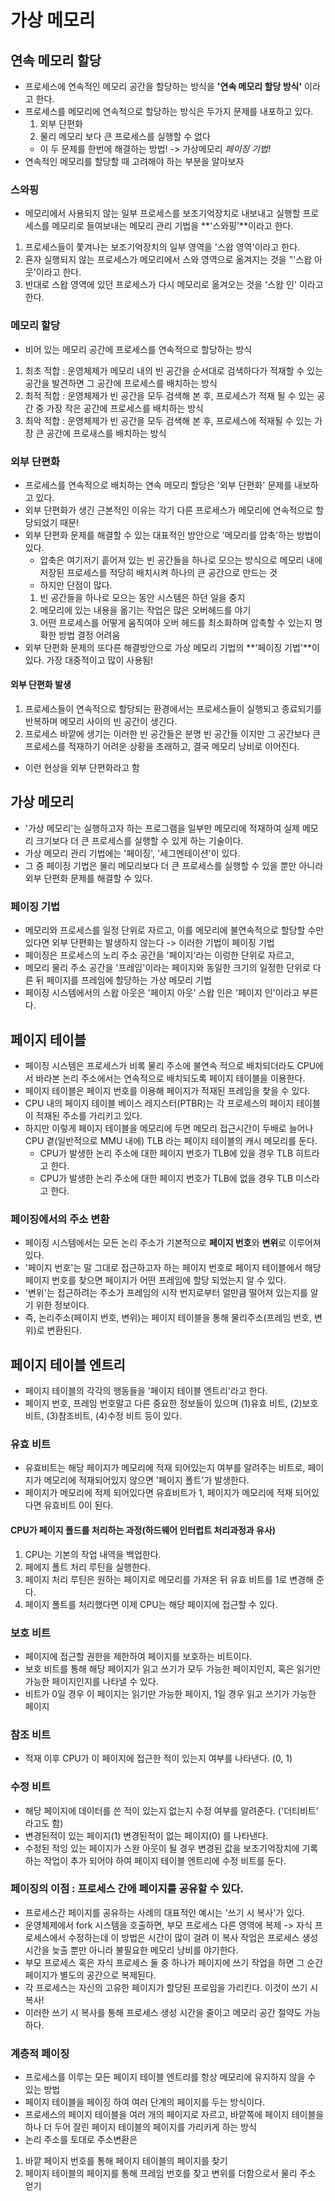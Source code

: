 # 가상 메모리

## 연속 메모리 할당
- 프로세스에 연속적인 메모리 공간을 할당하는 방식을 **'연속 메모리 할당 방식'** 이라고 한다.
- 프로세스를 메모리에 연속적으로 할당하는 방식은 두가지 문제를 내포하고 있다.
    1. 외부 단편화
    2. 물리 메모리 보다 큰 프로세스를 실행할 수 없다
    - 이 두 문제를 한번에 해결하는 방법! -> 가상메모리 *페이징 기법!*
- 연속적인 메모리를 할당할 때 고려해야 하는 부분을 알아보자

### 스와핑
- 메모리에서 사용되지 않는 일부 프로세스를 보조기억장치로 내보내고 실행할 프로세스를 메모리로 들여보내는 메모리 관리 기법을 **'스와핑'**이라고 한다.
1. 프로세스들이 쫓겨나는 보조기억장치의 일부 영역을 '스왑 영역'이라고 한다.
2. 횬자 실행되지 않는 프로세스가 메모리에서 스와 영역으로 옮겨지는 것을 "'스왑 아웃'이라고 한다.
3. 반대로 스왑 영역에 있던 프로세스가 다시 메모리로 옮겨오는 것을 '스왑 인' 이라고 한다.

### 메모리 할당
- 비어 있는 메모리 공간에 프로세스를 연속적으로 할당하는 방식
1. 최초 적합 : 운영체제가 메모리 내의 빈 공간을 순서대로 검색하다가 적재할 수 있는 공간을 발견하면 그 공간에 프로세스를 배치하는 방식
2. 최적 적합 : 운영체제가 빈 공간을 모두 검색해 본 후, 프로세스가 적재 될 수 있는 공간 중 가장 작은 공간에 프로세스를 배치하는 방식
3. 최악 적합 : 운영체제가 빈 공간을 모두 검색해 본 후, 프로세스에 적재될 수 있는 가장 큰 공간에 프로새스를 배치하는 방식

### 외부 단편화
- 프로세스를 연속적으로 배치하는 연속 메모리 할당은 '외부 단편화' 문제를 내보하고 있다.
- 외부 단편화가 생긴 근본적인 이유는 각기 다른 프로세스가 메모리에 연속적으로 할당되었기 때문!
- 외부 단편화 문제를 해결할 수 있는 대표적인 방안으로 '메모리를 압축'하는 방법이 있다.
    - 압축은 여기저기 흩어져 있는 빈 공간들을 하나로 모으는 방식으로 메모리 내에 저장된 프로세스를 적당히 배치시켜 하나의 큰 공간으로 만드는 것
    - 하지만 단점이 많다.
    1. 빈 공간들을 하나로 모으는 동안 시스템은 하던 일을 중지
    2. 메모리에 있는 내용을 옮기는 작업은 많은 오버헤드를 야기
    3. 어떤 프로세스를 어떻게 움직여야 오버 헤드를 최소화하며 압축할 수 있는지 명확한 방법 결정 어려움
- 외부 단편화 문제의 또다른 해결방안으로 가상 메모리 기법의 **'페이징 기법'**이 있다. 가장 대중적이고 많이 사용됨!

#### 외부 단편화 발생
1. 프로세스들이 연속적으로 할당되는 환경에서는 프로세스들이 실행되고 종료되기를 반복하며 메모리 사이의 빈 공간이 생긴다.
2. 프로세스 바깥에 생기는 이러한 빈 공간들은 분명 빈 공간들 이지만 그 공간보다 큰 프로세스를 적재하기 어려운 상황을 초래하고, 결국 메모리 낭비로 이어진다.
- 이런 현상을 외부 단편화라고 함

## 가상 메모리
- '가상 메모리'는 실행하고자 하는 프로그램을 일부만 메모리에 적재하여 실제 메모리 크기보다 더 큰 프로세스를 실행할 수 있게 하는 기술이다.
- 가상 메모리 관리 기법에는 '페이징', '세그멘테이션'이 있다.
- 그 중 페이징 기법은 물리 메모리보다 더 큰 프로세스를 실행할 수 있을 뿐만 아니라 외부 단편화 문제를 해결할 수 있다.

### 페이징 기법
- 메모리와 프로세스를 일정 단위로 자르고, 이를 메모리에 불연속적으로 할당할 수만 있다면 외부 단편화는 발생하지 않는다 -> 이러한 기법이 페이징 기법
- 페이징은 프로세스의 노리 주소 공간을 '페이지'라는 이렁한 단위로 자르고,
- 메모리 물리 주소 공간을 '프레임'이라는 페이지와 동일한 크기의 일정한 단위로 다른 뒤 페이지를 프레임에 할당하는 가상 메모리 기법
- 페이징 시스템에서의 스왑 아웃은 '페이지 아웃' 스왑 인은 '페이지 인'이라고 부른다.

## 페이지 테이블
- 페이징 시스템은 프로세스가 비록 물리 주소에 불연속 적으로 배치되더라도 CPU에서 바라본 논리 주소에서는 연속적으로 배치되도록 페이지 테이블을 이용한다.
- 페이지 테이블은 페이지 번호를 이용해 페이지가 적재된 프레임을 찾을 수 있다.
- CPU 내의 페이지 테이블 베이스 레지스터(PTBR)는 각 프로세스의 페이지 테이블이 적재된 주소를 가리키고 있다.
- 하지만 이렇게 페이지 테이블을 메모리에 두면 메모리 접근시간이 두배로 늘어나 CPU 곁(일반적으로 MMU 내에) TLB 라는 페이지 테이블의 캐시 메모리를 둔다.
    - CPU가 발생한 논리 주소에 대한 페이지 번호가 TLB에 있을 경우 TLB 히트라고 한다.
    - CPU가 발생한 논리 주소에 대한 페이지 번호가 TLB에 없을 경우 TLB 미스라고 한다.

### 페이징에서의 주소 변환
- 페이징 시스템에서는 모든 논리 주소가 기본적으로 **페이지 번호**와 **변위**로 이루어져 있다.
- '페이지 번호'는 말 그대로 접근하고자 하는 페이지 번호로 페이지 테이블에서 해당 페이지 번호를 찾으면 페이지가 어떤 프레임에 할당 되었는지 알 수 있다.
- '변위'는 접근하려는 주소가 프레임의 시작 번지로부터 얼만큼 떨어져 있는지를 알기 위한 정보이다. 
- 즉, 논리주소(페이지 번호, 변위)는 페이지 테이블을 통해 물리주소(프레임 번호, 변위)로 변환된다.

## 페이지 테이블 엔트리
- 페이지 테이블의 각각의 행동들을 '페이지 테이블 엔트리'라고 한다.
- 페이지 번호, 프레임 번호말고 다른 중요한 정보들이 있으며 (1)유효 비트, (2)보호 비트, (3)참조비트, (4)수정 비트 등이 있다.

### 유효 비트
- 유효비트는 해당 페이지가 메모리에 적재 되어있는지 여부를 알려주는 비트로, 페이지가 메모리에 적재되어있지 않으면 '페이지 폴트'가 발생한다.
- 페이지가 메모리에 적제 되어있다면 유효비트가 1, 페이지가 메모리에 적재 되어있다면 유효비트 0이 된다.

#### CPU가 페이지 폴드를 처리하는 과정(하드웨어 인터럽트 처리과정과 유사)
1. CPU는 기본의 작업 내역을 백업한다.
2. 페에지 폴트 처리 루틴을 실행한다.
3. 페이지 처리 루틴은 원하는 페이지로 메모리를 가져온 뒤 유효 비트를 1로 변경해 준다.
4. 페이지 폴트를 처리했다면 이제 CPU는 해당 페이지에 접근할 수 있다.

### 보호 비트
- 페이지에 접근할 권한을 제한하여 페이지를 보호하는 비트이다.
- 보호 비트를 통해 해당 페이지가 읽고 쓰기가 모두 가능한 페이지인지, 혹은 읽기만 가능한 페이지인지를 나타낼 수 있다.
- 비트가 0일 경우 이 페이지는 읽기만 가능한 페이지, 1일 경우 읽고 쓰기가 가능한 페이지

### 참조 비트
- 적재 이후 CPU가 이 페이지에 접근한 적이 있는지 여부를 나타낸다. (0, 1)

### 수정 비트
- 해당 페이지에 데이터를 쓴 적이 있는지 없는지 수정 여부를 알려준다. ('더티비트' 라고도 함)
- 변경된적이 있는 페이지(1) 변경된적이 없는 페이지(0) 를 나타낸다.
- 수정된 적잉 있는 페이지가 스완 아웃이 될 경우 변경된 값을 보조기억장치에 기록하는 작업이 추가 되어야 하여 페이지 테이블 엔트리에 수정 비트를 둔다.

### 페이징의 이점 : 프로세스 간에 페이지를 공유할 수 있다.
- 프로세스간 페이지를 공유하는 사례의 대표적인 예시는 '쓰기 시 복사'가 있다.
- 운영체제에서 fork 시스템을 호출하면, 부모 프로세스 다른 영역에 복제 -> 자식 프로세스에서 수정하는데 이 방법은 시간이 많이 걸려 이 복사 작업은 프로세스 생성 시간을 늦출 뿐만 아니라 불필요한 메모리 낭비를 야기한다. 
- 부모 프로세스 혹은 자식 프로세스 둘 중 하나가 페이지에 쓰기 작업을 하면 그 순간 페이지가 별도의 공간으로 복제된다. 
- 각 프로세스는 자신의 고유한 페이지가 할당된 프로임을 가리킨다. 이것이 쓰기 시 복사!
- 이러한 쓰기 시 복사를 통해 프로세스 생성 시간을 줄이고 메모리 공간 절약도 가능하다.

### 계층적 페이징 
- 프로세스를 이루는 모든 페이지 테이블 엔트리를 항상 메모리에 유지하지 않을 수 있는 방법
- 페이지 테이블을 페이징 하여 여러 단계의 페이지를 두는 방식이다.
- 프로세스의 페이지 테이블을 여러 개의 페이지로 자르고, 바깥쪽에 페이지 테이블을 하나 더 두어 잘린 페이지 테이블의 페이지를 가리키게 하는 방식
- 논리 주소를 토대로 주소변환은
1. 바깥 페이지 번호를 통해 페이지 테이블의 페이지를 찾기
2. 페이지 테이블의 페이지를 통해 프레임 번호를 찾고 변위를 더함으로서 물리 주소 얻기
